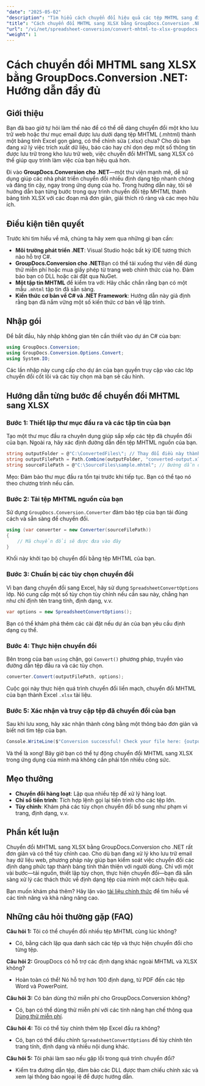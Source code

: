 ```yaml
---
"date": "2025-05-02"
"description": "Tìm hiểu cách chuyển đổi hiệu quả các tệp MHTML sang định dạng XLSX của Excel bằng GroupDocs.Conversion .NET. Làm theo hướng dẫn toàn diện này để biết hướng dẫn từng bước và các biện pháp thực hành tốt nhất."
"title": "Cách chuyển đổi MHTML sang XLSX bằng GroupDocs.Conversion .NET&#58; Hướng dẫn đầy đủ"
"url": "/vi/net/spreadsheet-conversion/convert-mhtml-to-xlsx-groupdocs-net/"
"weight": 1
---
```


# Cách chuyển đổi MHTML sang XLSX bằng GroupDocs.Conversion .NET: Hướng dẫn đầy đủ

## Giới thiệu

Bạn đã bao giờ tự hỏi làm thế nào để có thể dễ dàng chuyển đổi một kho lưu trữ web hoặc thư mục email được lưu dưới dạng tệp MHTML (.mhtml) thành một bảng tính Excel gọn gàng, có thể chỉnh sửa (.xlsx) chưa? Cho dù bạn đang xử lý việc trích xuất dữ liệu, báo cáo hay chỉ dọn dẹp một số thông tin được lưu trữ trong kho lưu trữ web, việc chuyển đổi MHTML sang XLSX có thể giúp quy trình làm việc của bạn hiệu quả hơn.

Đi vào **GroupDocs.Conversion cho .NET**—một thư viện mạnh mẽ, dễ sử dụng giúp các nhà phát triển chuyển đổi nhiều định dạng tệp nhanh chóng và đáng tin cậy, ngay trong ứng dụng của họ. Trong hướng dẫn này, tôi sẽ hướng dẫn bạn từng bước trong quy trình chuyển đổi tệp MHTML thành bảng tính XLSX với các đoạn mã đơn giản, giải thích rõ ràng và các mẹo hữu ích.


## Điều kiện tiên quyết

Trước khi tìm hiểu về mã, chúng ta hãy xem qua những gì bạn cần:

- **Môi trường phát triển .NET**: Visual Studio hoặc bất kỳ IDE tương thích nào hỗ trợ C#.
- **GroupDocs.Conversion cho .NET**Bạn có thể tải xuống thư viện để dùng thử miễn phí hoặc mua giấy phép từ trang web chính thức của họ. Đảm bảo bạn có DLL hoặc cài đặt qua NuGet.
- **Một tập tin MHTML** để kiểm tra với: Hãy chắc chắn rằng bạn có một mẫu `.mhtml` tập tin đã sẵn sàng.
- **Kiến thức cơ bản về C# và .NET Framework**: Hướng dẫn này giả định rằng bạn đã nắm vững một số kiến thức cơ bản về lập trình.


## Nhập gói

Để bắt đầu, hãy nhập không gian tên cần thiết vào dự án C# của bạn:

```csharp
using GroupDocs.Conversion;
using GroupDocs.Conversion.Options.Convert;
using System.IO;
```

Các lần nhập này cung cấp cho dự án của bạn quyền truy cập vào các lớp chuyển đổi cốt lõi và các tùy chọn mà bạn sẽ cấu hình.


## Hướng dẫn từng bước để chuyển đổi MHTML sang XLSX

### Bước 1: Thiết lập thư mục đầu ra và các tập tin của bạn

Tạo một thư mục đầu ra chuyên dụng giúp sắp xếp các tệp đã chuyển đổi của bạn. Ngoài ra, hãy xác định đường dẫn đến tệp MHTML nguồn của bạn.

```csharp
string outputFolder = @"C:\ConvertedFiles\"; // Thay đổi điều này thành đường dẫn đầu ra mong muốn của bạn
string outputFilePath = Path.Combine(outputFolder, "converted-output.xlsx");
string sourceFilePath = @"C:\SourceFiles\sample.mhtml"; // Đường dẫn đến tệp MHTML nguồn của bạn
```

Mẹo: Đảm bảo thư mục đầu ra tồn tại trước khi tiếp tục. Bạn có thể tạo nó theo chương trình nếu cần.


### Bước 2: Tải tệp MHTML nguồn của bạn

Sử dụng `GroupDocs.Conversion.Converter` đảm bảo tệp của bạn tải đúng cách và sẵn sàng để chuyển đổi.

```csharp
using (var converter = new Converter(sourceFilePath))
{
    // Mã chuyển đổi sẽ được đưa vào đây
}
```

Khối này khởi tạo bộ chuyển đổi bằng tệp MHTML của bạn.


### Bước 3: Chuẩn bị các tùy chọn chuyển đổi

Vì bạn đang chuyển đổi sang Excel, hãy sử dụng `SpreadsheetConvertOptions` lớp. Nó cung cấp một số tùy chọn tùy chỉnh nếu cần sau này, chẳng hạn như chỉ định tên trang tính, định dạng, v.v.

```csharp
var options = new SpreadsheetConvertOptions();
```

Bạn có thể khám phá thêm các cài đặt nếu dự án của bạn yêu cầu định dạng cụ thể.


### Bước 4: Thực hiện chuyển đổi

Bên trong của bạn `using` chặn, gọi `Convert()` phương pháp, truyền vào đường dẫn tệp đầu ra và các tùy chọn.

```csharp
converter.Convert(outputFilePath, options);
```

Cuộc gọi này thực hiện quá trình chuyển đổi liền mạch, chuyển đổi MHTML của bạn thành Excel `.xlsx` tài liệu.


### Bước 5: Xác nhận và truy cập tệp đã chuyển đổi của bạn

Sau khi lưu xong, hãy xác nhận thành công bằng một thông báo đơn giản và biết nơi tìm tệp của bạn.

```csharp
Console.WriteLine($"Conversion successful! Check your file here: {outputFilePath}");
```

Và thế là xong! Bây giờ bạn có thể tự động chuyển đổi MHTML sang XLSX trong ứng dụng của mình mà không cần phải tốn nhiều công sức.


## Mẹo thưởng

- **Chuyển đổi hàng loạt**: Lặp qua nhiều tệp để xử lý hàng loạt.
- **Chỉ số tiến trình**: Tích hợp lệnh gọi lại tiến trình cho các tệp lớn.
- **Tùy chỉnh**: Khám phá các tùy chọn chuyển đổi bổ sung như phạm vi trang, định dạng, v.v.


## Phần kết luận

Chuyển đổi MHTML sang XLSX bằng GroupDocs.Conversion cho .NET rất đơn giản và có thể tùy chỉnh cao. Cho dù bạn đang xử lý kho lưu trữ email hay dữ liệu web, phương pháp này giúp bạn kiểm soát việc chuyển đổi các định dạng phức tạp thành bảng tính thân thiện với người dùng. Chỉ với một vài bước—tải nguồn, thiết lập tùy chọn, thực hiện chuyển đổi—bạn đã sẵn sàng xử lý các thách thức về định dạng tệp của mình một cách hiệu quả.

Bạn muốn khám phá thêm? Hãy lặn vào [tài liệu chính thức](https://docs.groupdocs.com/conversion/net/) để tìm hiểu về các tính năng và khả năng nâng cao.


## Những câu hỏi thường gặp (FAQ)

**Câu hỏi 1:** Tôi có thể chuyển đổi nhiều tệp MHTML cùng lúc không?  

- Có, bằng cách lặp qua danh sách các tệp và thực hiện chuyển đổi cho từng tệp.

**Câu hỏi 2:** GroupDocs có hỗ trợ các định dạng khác ngoài MHTML và XLSX không?  

- Hoàn toàn có thể! Nó hỗ trợ hơn 100 định dạng, từ PDF đến các tệp Word và PowerPoint.

**Câu hỏi 3:** Có bản dùng thử miễn phí cho GroupDocs.Conversion không?  

- Có, bạn có thể dùng thử miễn phí với các tính năng hạn chế thông qua [Dùng thử miễn phí](https://releases.groupdocs.com/conversion/net/).

**Câu hỏi 4:** Tôi có thể tùy chỉnh thêm tệp Excel đầu ra không?  

- Có, bạn có thể điều chỉnh `SpreadsheetConvertOptions` để tùy chỉnh tên trang tính, định dạng và nhiều nội dung khác.

**Câu hỏi 5:** Tôi phải làm sao nếu gặp lỗi trong quá trình chuyển đổi?  

- Kiểm tra đường dẫn tệp, đảm bảo các DLL được tham chiếu chính xác và xem lại thông báo ngoại lệ để được hướng dẫn.
